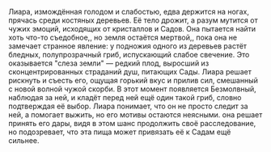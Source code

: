 Лиара, измождённая голодом и слабостью, едва держится на ногах, прячась среди костяных деревьев. Её тело дрожит, а разум мутится от чужих эмоций, исходящих от кристаллов и Садов. Она пытается найти хоть что-то съедобное,, но земля остаётся мертвой,, пока она не замечает странное явление: у подножия одного из деревьев растёт бледных, полупрозрачный гриб, испускающий слабое свечение. Это оказывается "слеза земли" — редкий плод, выросший из сконцентрированных страданий душ, питающих Сады. Лиара решает рискнуть и съесть его, ощущая горький вкус и прилив сил, смешанный с новой волной чужой скорби. В этот момент появляется Безмолвный, наблюдая за ней, и кладёт перед ней ещё один такой гриб, словно подтверждая её выбор. Лиара понимает, что он не просто следит за ней, а помогает выжить, но его мотивы остаются неясными. она решает принять его дары, видя в этом шанс продолжить своё расследование, но подозревает, что эта пища может привязать её к Садам ещё сильнее.